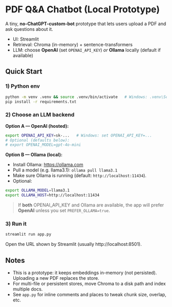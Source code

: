 # PDF Q&A Chatbot (Local Prototype)

A tiny, **no-ChatGPT-custom-bot** prototype that lets users upload a PDF and ask questions about it.
- UI: Streamlit
- Retrieval: Chroma (in-memory) + sentence-transformers
- LLM: choose **OpenAI** (set `OPENAI_API_KEY`) *or* **Ollama** locally (default if available)

## Quick Start

### 1) Python env
```bash
python -m venv .venv && source .venv/bin/activate   # Windows: .venv\Scripts\activate
pip install -r requirements.txt
```

### 2) Choose an LLM backend

**Option A — OpenAI (hosted):**
```bash
export OPENAI_API_KEY=sk-...   # Windows: set OPENAI_API_KEY=...
# Optional (defaults below):
# export OPENAI_MODEL=gpt-4o-mini
```

**Option B — Ollama (local):**
- Install Ollama: https://ollama.com
- Pull a model (e.g. llama3.1): `ollama pull llama3.1`
- Make sure Ollama is running (default: `http://localhost:11434`).
- Optional:
```bash
export OLLAMA_MODEL=llama3.1
export OLLAMA_HOST=http://localhost:11434
```

> If **both** OPENAI_API_KEY and Ollama are available, the app will prefer **OpenAI** unless you set `PREFER_OLLAMA=true`.

### 3) Run it
```bash
streamlit run app.py
```

Open the URL shown by Streamlit (usually http://localhost:8501).

## Notes
- This is a prototype: it keeps embeddings in-memory (not persisted). Uploading a new PDF replaces the store.
- For multi-file or persistent stores, move Chroma to a disk path and index multiple docs.
- See `app.py` for inline comments and places to tweak chunk size, overlap, etc.

